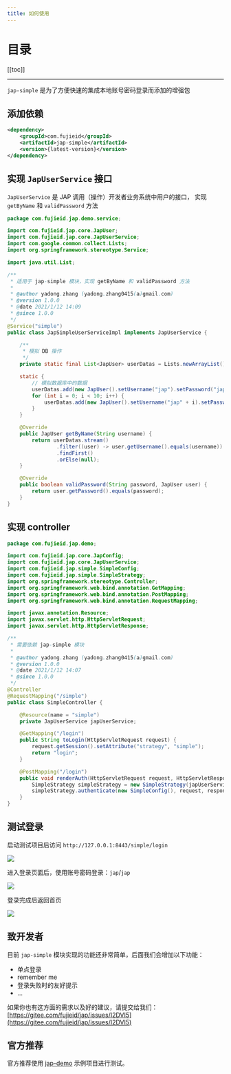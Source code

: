 ```yaml
---
title: 如何使用
---
```


# 目录

[[toc]]

----


`jap-simple` 是为了方便快速的集成本地账号密码登录而添加的增强包


## 添加依赖

```xml
<dependency>
    <groupId>com.fujieid</groupId>
    <artifactId>jap-simple</artifactId>
    <version>{latest-version}</version>
</dependency>
```

## 实现 `JapUserService` 接口

`JapUserService` 是 JAP 调用（操作）开发者业务系统中用户的接口， 实现 `getByName` 和 `validPassword` 方法

```java
package com.fujieid.jap.demo.service;

import com.fujieid.jap.core.JapUser;
import com.fujieid.jap.core.JapUserService;
import com.google.common.collect.Lists;
import org.springframework.stereotype.Service;

import java.util.List;

/**
 * 适用于 jap-simple 模块，实现 getByName 和 validPassword 方法
 *
 * @author yadong.zhang (yadong.zhang0415(a)gmail.com)
 * @version 1.0.0
 * @date 2021/1/12 14:09
 * @since 1.0.0
 */
@Service("simple")
public class JapSimpleUserServiceImpl implements JapUserService {

    /**
     * 模拟 DB 操作
     */
    private static final List<JapUser> userDatas = Lists.newArrayList();

    static {
        // 模拟数据库中的数据
        userDatas.add(new JapUser().setUsername("jap").setPassword("jap"));
        for (int i = 0; i < 10; i++) {
            userDatas.add(new JapUser().setUsername("jap" + i).setPassword("jap" + i));
        }
    }

    @Override
    public JapUser getByName(String username) {
        return userDatas.stream()
                .filter((user) -> user.getUsername().equals(username))
                .findFirst()
                .orElse(null);
    }

    @Override
    public boolean validPassword(String password, JapUser user) {
        return user.getPassword().equals(password);
    }
}
```

## 实现 controller

```java
package com.fujieid.jap.demo;

import com.fujieid.jap.core.JapConfig;
import com.fujieid.jap.core.JapUserService;
import com.fujieid.jap.simple.SimpleConfig;
import com.fujieid.jap.simple.SimpleStrategy;
import org.springframework.stereotype.Controller;
import org.springframework.web.bind.annotation.GetMapping;
import org.springframework.web.bind.annotation.PostMapping;
import org.springframework.web.bind.annotation.RequestMapping;

import javax.annotation.Resource;
import javax.servlet.http.HttpServletRequest;
import javax.servlet.http.HttpServletResponse;

/**
 * 需要依赖 jap-simple 模块
 *
 * @author yadong.zhang (yadong.zhang0415(a)gmail.com)
 * @version 1.0.0
 * @date 2021/1/12 14:07
 * @since 1.0.0
 */
@Controller
@RequestMapping("/simple")
public class SimpleController {

    @Resource(name = "simple")
    private JapUserService japUserService;

    @GetMapping("/login")
    public String toLogin(HttpServletRequest request) {
        request.getSession().setAttribute("strategy", "simple");
        return "login";
    }

    @PostMapping("/login")
    public void renderAuth(HttpServletRequest request, HttpServletResponse response) {
        SimpleStrategy simpleStrategy = new SimpleStrategy(japUserService, new JapConfig());
        simpleStrategy.authenticate(new SimpleConfig(), request, response);
    }
}
```

## 测试登录

启动测试项目后访问 `http://127.0.0.1:8443/simple/login` 

![](/_media/simple/6de06a6f.png)

进入登录页面后，使用账号密码登录：`jap`/`jap`

![](/_media/simple/25a57eb2.png)

登录完成后返回首页

![](/_media/simple/01384d5d.png)

## 致开发者

目前 `jap-simple` 模块实现的功能还非常简单，后面我们会增加以下功能：
- 单点登录
- remember me
- 登录失败时的友好提示
- ...

如果你也有这方面的需求以及好的建议，请提交给我们：[https://gitee.com/fujieid/jap/issues/I2DVI5](https://gitee.com/fujieid/jap/issues/I2DVI5)


## 官方推荐

官方推荐使用 [jap-demo](https://gitee.com/fujieid/jap-demo) 示例项目进行测试。